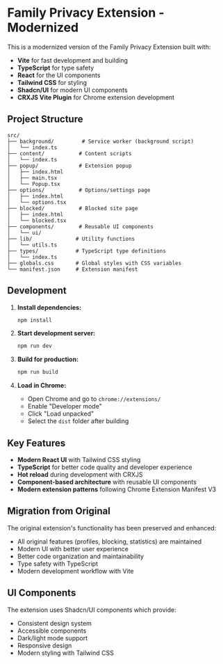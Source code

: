 # Family Privacy Extension - Modernized

This is a modernized version of the Family Privacy Extension built with:
- **Vite** for fast development and building
- **TypeScript** for type safety
- **React** for the UI components
- **Tailwind CSS** for styling
- **Shadcn/UI** for modern UI components
- **CRXJS Vite Plugin** for Chrome extension development

## Project Structure

```
src/
├── background/         # Service worker (background script)
│   └── index.ts
├── content/           # Content scripts
│   └── index.ts
├── popup/             # Extension popup
│   ├── index.html
│   ├── main.tsx
│   └── Popup.tsx
├── options/           # Options/settings page
│   ├── index.html
│   └── options.tsx
├── blocked/           # Blocked site page
│   ├── index.html
│   └── blocked.tsx
├── components/        # Reusable UI components
│   └── ui/
├── lib/              # Utility functions
│   └── utils.ts
├── types/            # TypeScript type definitions
│   └── index.ts
├── globals.css       # Global styles with CSS variables
└── manifest.json     # Extension manifest
```

## Development

1. **Install dependencies:**
   ```bash
   npm install
   ```

2. **Start development server:**
   ```bash
   npm run dev
   ```

3. **Build for production:**
   ```bash
   npm run build
   ```

4. **Load in Chrome:**
   - Open Chrome and go to `chrome://extensions/`
   - Enable "Developer mode"
   - Click "Load unpacked"
   - Select the `dist` folder after building

## Key Features

- **Modern React UI** with Tailwind CSS styling
- **TypeScript** for better code quality and developer experience
- **Hot reload** during development with CRXJS
- **Component-based architecture** with reusable UI components
- **Modern extension patterns** following Chrome Extension Manifest V3

## Migration from Original

The original extension's functionality has been preserved and enhanced:
- All original features (profiles, blocking, statistics) are maintained
- Modern UI with better user experience
- Better code organization and maintainability
- Type safety with TypeScript
- Modern development workflow with Vite

## UI Components

The extension uses Shadcn/UI components which provide:
- Consistent design system
- Accessible components
- Dark/light mode support
- Responsive design
- Modern styling with Tailwind CSS
